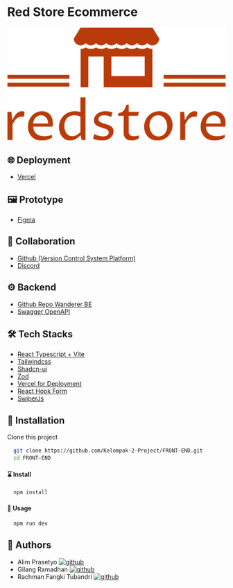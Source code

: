 # Red Store Ecommerce

![App Screenshot](https://github.com/Kelompok-2-Project/FRONT-END/blob/main/src/assets/brand.png)

## 🌐 Deployment

- [Vercel](https://e-commerce-seven-coral.vercel.app/)

## 🖼 Prototype

- [Figma](<https://www.figma.com/file/5t6jTMSNnKB7kj6Xvkiy38/%40shadcn%2Fui---Design-System-(Community)?type=design&node-id=102-323&mode=design&t=U53TgPsZo4RnVMOc-0>)

## 🤝 Collaboration

- [Github (Version Control System Platform)](https://github.com)
- [Discord](https://discord.com)

## ⚙ Backend

- [Github Repo Wanderer BE](https://github.com/Kelompok-2-Project/BACK-END)
- [Swagger OpenAPI](https://app.swaggerhub.com/apis-docs/L3NONEONE_1/EcommerceAppProject/1.0.0#/User/get_users)

## 🛠️ Tech Stacks

- [React Typescript + Vite](https://vitejs.dev/guide/)
- [Tailwindcss](https://tailwindcss.com/)
- [Shadcn-ui](https://ui.shadcn.com/)
- [Zod](https://zod.dev/)
- [Vercel for Deployment](https://vercel.com/)
- [React Hook Form](https://react-hook-form.com/)
- [SwiperJs](https://swiperjs.com/react)

## 🧰 Installation

Clone this project

```bash
  git clone https://github.com/Kelompok-2-Project/FRONT-END.git
  cd FRONT-END
```

#### ⌛ Install

```bash
  npm install
```

#### 🚀 Usage

```bash
  npm run dev
```

## 🤖 Authors

- Alim Prasetyo
  [![github](https://img.shields.io/badge/github-000000?style=for-the-badge&logo=github&logoColor=white)](https://github.com/alimprasetyo77)
- Gilang Ramadhan
  [![github](https://img.shields.io/badge/github-000000?style=for-the-badge&logo=github&logoColor=white)](https://github.com/gilangr1440)
- Rachman Fangki Tubandri
  [![github](https://img.shields.io/badge/github-000000?style=for-the-badge&logo=github&logoColor=white)](https://github.com/rfangki)

